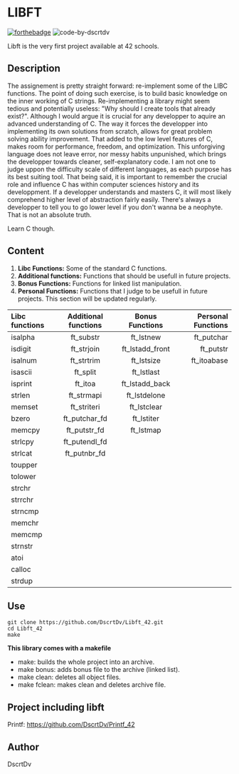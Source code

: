 

# LIBFT
[![forthebadge](https://forthebadge.com/images/badges/made-with-c.svg)](https://forthebadge.com)
![code-by-dscrtdv](https://user-images.githubusercontent.com/92900172/200837083-3fe44953-8c00-49be-9837-a2abb5437ea6.svg)

Libft is the very first project available at 42 schools.

## Description

The assignement is pretty straight forward: re-implement some of the LIBC functions. 
The point of doing such exercise, is to build basic knowledge on the inner working of C strings.
Re-implementing a library might seem tedious and potentially useless: "Why should I create tools that already exist?". 
Although I would argue it is crucial for any developper to aquire an advanced understanding of C. 
The way it forces the developper into implementing its own solutions from scratch, allows for great problem solving ability improvement. That added to the low level features of C, makes room for performance, freedom, and optimization.
This unforgiving language does not leave error, nor messy habits unpunished, which brings the developper towards cleaner, self-explanatory code.
I am not one to judge uppon the difficulty scale of different languages, as each purpose has its best suiting tool. 
That being said, it is important to remember the crucial role and influence C has within computer sciences history and its developpment. 
If a developper understands and masters C, it will most likely comprehend higher level of abstraction fairly easily.
There's always a developper to tell you to go lower level if you don't wanna be a neophyte. That is not an absolute truth.

Learn C though.

## Content
1.  **Libc Functions:** Some of the standard C functions.
2.  **Additional functions:** Functions that should be usefull in future projects.
3.  **Bonus Functions:** Functions for linked list manipulation.
4.  **Personal Functions:** Functions that I judge to be usefull in future projects. This section will be updated regularly.

Libc functions | Additional functions | Bonus Functions | Personal Functions
:----------- | :-----------: | :-----------: | -----------:
isalpha      |  ft_substr    |  ft_lstnew       | ft_putchar
isdigit      |  ft_strjoin   |  ft_lstadd_front | ft_putstr
isalnum      |  ft_strtrim   |  ft_lstsize      | ft_itoabase
isascii      |  ft_split     |  ft_lstlast      |
isprint      |  ft_itoa      |  ft_lstadd_back  |
strlen       |  ft_strmapi   |  ft_lstdelone    |
memset       |  ft_striteri  |  ft_lstclear     |
bzero        |  ft_putchar_fd|  ft_lstiter      |
memcpy       |  ft_putstr_fd |  ft_lstmap       |
strlcpy      |  ft_putendl_fd|
strlcat      |  ft_putnbr_fd |
toupper      |  
tolower      |
strchr       |
strrchr      |
strncmp      |
memchr       |
memcmp       |
strnstr      |
atoi         |
calloc       |
strdup       |
## Use

```
git clone https://github.com/DscrtDv/Libft_42.git
cd Libft_42
make
```
**This library comes with a makefile**
+ make: builds the whole project into an archive.
+ make bonus: adds bonus file to the archive (linked list).
+ make clean: deletes all object files.
+ make fclean: makes clean and deletes archive file.

## Project including libft
Printf: https://github.com/DscrtDv/Printf_42
## Author

DscrtDv
